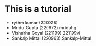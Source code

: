 # This is a tutorial

- rythm kumar (220925)
- Mridul Gupta (220672)  mridul-g
- Vishakha Goyal (221199) 221199vi
- Sankalp Mittal (220963) Sankalp-Mittal
